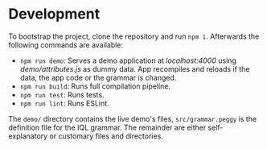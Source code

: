 # Development

To bootstrap the project, clone the repository and run `npm i`. Afterwards the following commands are available:

- `npm run demo`: Serves a demo application at *localhost:4000* using *demo/attributes.js* as dummy data. App recompiles and reloads if the data, the app code or the grammar is changed.
- `npm run build`: Runs full compilation pipeline.
- `npm run test`: Runs tests.
- `npm run lint`: Runs ESLint.

The `demo/` directory contains the live demo's files, `src/grammar.peggy` is the definition file for the IQL grammar. The remainder are either self-explanatory or customary files and directories.